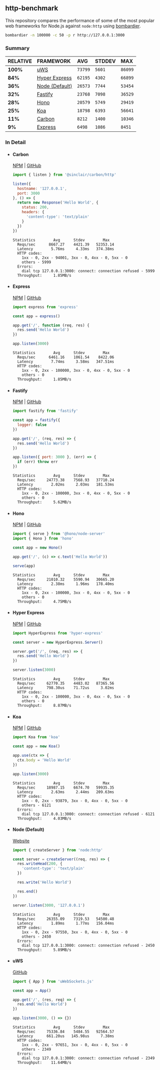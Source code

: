 ## http-benchmark

This repository compares the performance of some of the most popular web frameworks for Node.js against `node:http` using [bombardier](https://github.com/codesenberg/bombardier).

```bash
bombardier -n 100000 -c 50 -p r http://127.0.0.1:3000
```

### Summary

| RELATIVE | FRAMEWORK | AVG | STDDEV | MAX |
| :--- | :--- | :--- | :--- | :--- |
| **100%** | [uWS](#uws) | `73799` | `5601` | `86099` |
| **84%** | [Hyper Express](#hyper-express) | `62195` | `4302` | `66899` |
| **36%** | [Node (Default)](#node-default) | `26573` | `7744` | `53454` |
| **32%** | [Fastify](#fastify) | `23768` | `7098` | `36529` |
| **28%** | [Hono](#hono) | `20579` | `5749` | `29419` |
| **25%** | [Koa](#koa) | `18798` | `6393` | `56641` |
| **11%** | [Carbon](#carbon) | `8212` | `1400` | `10346` |
| **9%** | [Express](#express) | `6498` | `1086` | `8451` |


### In Detail

- #### Carbon
  [NPM](https://npmjs.com/@sinclair/carbon) | [GitHub](https://github.com/sinclairzx81/carbon)
  ```js
  import { listen } from '@sinclair/carbon/http'

  listen({
    hostname: '127.0.0.1',
    port: 3000
  }, () => {
    return new Response('Hello World', {
      status: 200,
      headers: {
        'content-type': 'text/plain'
      }
    })
  })
  ```

  ```
  Statistics        Avg      Stdev        Max
    Reqs/sec      8667.27    4421.39   52353.14
    Latency        5.76ms     4.33ms   374.38ms
    HTTP codes:
      1xx - 0, 2xx - 94001, 3xx - 0, 4xx - 0, 5xx - 0
      others - 5999
    Errors:
      dial tcp 127.0.0.1:3000: connect: connection refused - 5999
    Throughput:     1.85MB/s
  ```

- #### Express
  [NPM](https://npmjs.com/express) | [GitHub](https://github.com/expressjs/express)
  ```js
  import express from 'express'

  const app = express()

  app.get('/', function (req, res) {
    res.send('Hello World')
  })

  app.listen(3000)
  ```

  ```
  Statistics        Avg      Stdev        Max
    Reqs/sec      6461.16    1061.54    8422.06
    Latency        7.74ms     3.58ms   347.51ms
    HTTP codes:
      1xx - 0, 2xx - 100000, 3xx - 0, 4xx - 0, 5xx - 0
      others - 0
    Throughput:     1.85MB/s
  ```

- #### Fastify
  [NPM](https://npmjs.com/fastify) | [GitHub](https://github.com/fastify/fastify)
  ```js
  import fastify from 'fastify'

  const app = fastify({
    logger: false
  })

  app.get('/', (req, res) => {
    res.send('Hello World')
  })

  app.listen({ port: 3000 }, (err) => {
    if (err) throw err
  })
  ```

  ```
  Statistics        Avg      Stdev        Max
    Reqs/sec     24773.38    7568.93   37710.24
    Latency        2.02ms     2.03ms   181.53ms
    HTTP codes:
      1xx - 0, 2xx - 100000, 3xx - 0, 4xx - 0, 5xx - 0
      others - 0
    Throughput:     5.62MB/s
  ```

- #### Hono
  [NPM](https://npmjs.com/hono) | [GitHub](https://github.com/honojs/hono)
  ```js
  import { serve } from '@hono/node-server'
  import { Hono } from 'hono'

  const app = new Hono()

  app.get('/', (c) => c.text('Hello World'))

  serve(app)
  ```

  ```
  Statistics        Avg      Stdev        Max
    Reqs/sec     21010.32    5590.94   30665.20
    Latency        2.38ms     1.96ms   178.40ms
    HTTP codes:
      1xx - 0, 2xx - 100000, 3xx - 0, 4xx - 0, 5xx - 0
      others - 0
    Throughput:     4.75MB/s
  ```

- #### Hyper Express
  [NPM](https://npmjs.com/hyper-express) | [GitHub](https://github.com/kartikk221/hyper-express)
  ```js
  import HyperExpress from 'hyper-express'

  const server = new HyperExpress.Server()

  server.get('/', (req, res) => {
    res.send('Hello World')
  })

  server.listen(3000)
  ```

  ```
  Statistics        Avg      Stdev        Max
    Reqs/sec     62770.35    4483.02   87365.56
    Latency      798.30us    71.72us     3.02ms
    HTTP codes:
      1xx - 0, 2xx - 100000, 3xx - 0, 4xx - 0, 5xx - 0
      others - 0
    Throughput:     8.87MB/s
  ```

- #### Koa
  [NPM](https://npmjs.com/koa) | [GitHub](https://github.com/koajs/koa)
  ```js
  import Koa from 'koa'

  const app = new Koa()

  app.use(ctx => {
    ctx.body = 'Hello World'
  })

  app.listen(3000)
  ```

  ```
  Statistics        Avg      Stdev        Max
    Reqs/sec     18987.15    6674.70   59935.35
    Latency        2.63ms     2.44ms   209.63ms
    HTTP codes:
      1xx - 0, 2xx - 93879, 3xx - 0, 4xx - 0, 5xx - 0
      others - 6121
    Errors:
      dial tcp 127.0.0.1:3000: connect: connection refused - 6121
    Throughput:     4.03MB/s
  ```

- #### Node (Default)
  [Website](https://nodejs.org/api/http.html)
  ```js
  import { createServer } from 'node:http'

  const server = createServer((req, res) => {
    res.writeHead(200, {
      'content-type': 'text/plain'
    })

    res.write('Hello World')

    res.end()
  })

  server.listen(3000, '127.0.0.1')
  ```

  ```
  Statistics        Avg      Stdev        Max
    Reqs/sec     26355.09    7319.53   54500.48
    Latency        1.89ms     1.77ms   156.04ms
    HTTP codes:
      1xx - 0, 2xx - 97550, 3xx - 0, 4xx - 0, 5xx - 0
      others - 2450
    Errors:
      dial tcp 127.0.0.1:3000: connect: connection refused - 2450
    Throughput:     5.89MB/s
  ```

- #### uWS
  [GitHub](https://github.com/uNetworking/uWebSockets.js)
  ```js
  import { App } from 'uWebSockets.js'

  const app = App()

  app.get('/', (res, req) => {
    res.end('Hello World')
  })

  app.listen(3000, () => {})
  ```

  ```
  Statistics        Avg      Stdev        Max
    Reqs/sec     75336.84    5484.55   92564.57
    Latency      661.20us   145.98us     7.38ms
    HTTP codes:
      1xx - 0, 2xx - 97651, 3xx - 0, 4xx - 0, 5xx - 0
      others - 2349
    Errors:
      dial tcp 127.0.0.1:3000: connect: connection refused - 2349
    Throughput:    11.64MB/s
  ```


